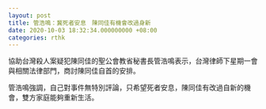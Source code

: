```yaml
---
layout: post
title: 管浩鳴：冀死者安息　陳同佳有機會改過身新
date: 2020-10-03 18:32:34.000000000 +08:00
categories: rthk
---
```


協助台灣殺人案疑犯陳同佳的聖公會教省秘書長管浩鳴表示，台灣律師下星期一會與相關法律部門，商討陳同佳自首的安排。

管浩鳴強調，自己對事件無特別評論，只希望死者安息，陳同佳有改過自新的機會，雙方家庭能夠重新生活。
